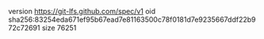 version https://git-lfs.github.com/spec/v1
oid sha256:83254eda671ef95b67ead7e81163500c78f0181d7e9235667ddf22b972c72691
size 76251
